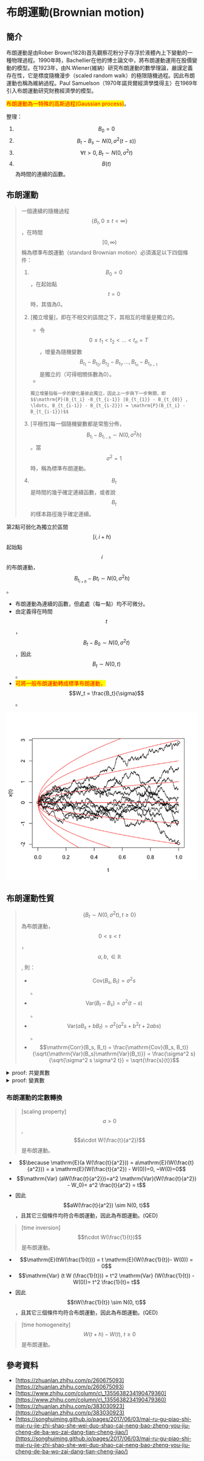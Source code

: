 # 布朗運動(Brownian motion)

## 簡介

布朗運動是由Rober Brown(1828)首先觀察花粉分子存浮於液體內上下變動的一種物理過程。1990年時，Bachellier在他的博士論文中，將布朗運動運用在股價變動的模型。在1923年，由N.Wiener{維納）研究布朗運動的數學理論，嚴謹定義存在性，它是標度隨機漫步（scaled random walk）的極限隨機過程。因此布朗運動也稱為維納過程。Paul Samuelson（1970年諾貝爾經濟學獎得主）在1969年引入布朗運動研究財務經濟學的模型。

<mark style="color:red;">布朗運動為一特殊的高斯過程(Gaussian process)</mark>。

整理：

1. $$B_0=0$$
2. $$B_t-B_s \sim N(0, \sigma^2 (t-s))$$
3. $$\forall t>0, B_t \sim N(0, \sigma^2 t)$$
4. $$B(t)$$為時間的連續的函數。

## 布朗運動

> 一個連續的隨機過程$$\{ B_t, 0 \leq t <\infty \}$$，在時間$$[0,\infty)$$稱為標準布朗運動（standard Brownian motion）必須滿足以下四個條件：
>
> 1. $$B_0=0$$，在起始點$$t=0$$時，其值為0。
> 2. \[獨立增量]，即在不相交的區間之下，其相互的增量是獨立的。
>    * 令$$0 \leq t_1  <t_2 <\ldots< t_n =T$$，增量為隨機變數$$B_{t_1}-B_{t_0}, B_{t_2}-B_{t_1}, \ldots, B_{t_n}-B_{t_{n-1}}$$是獨立的（可得相關係數為0）。
>    *
>
>        獨立增量指每一步的變化量彼此獨立，因此上一步與下一步無關，即$$\mathrm{P}(B_{t_i} -B_{t_{i-1}} |B_{t_{1}} - B_{t_{0}} , \ldots, B_{t_{i-1}} - B_{t_{i-2}}) = \mathrm{P}(B_{t_i} -B_{t_{i-1}})$$
> 3. \[平穩性]每一個隨機變數都是常態分佈，$$B_{t_i} - B_{t_{i-h}} \sim N(0, \sigma^2h)$$。當$$\sigma^2=1$$時，稱為標準布朗運動。
> 4. $$B_t$$是時間的幾乎確定連續函數，或者說$$B_t$$的樣本路徑幾乎確定連續。

第2點可弱化為獨立於區間$$[i, i+h)$$起始點$$i$$的布朗運動，$$B_{t_{i+h }} - B{t_i} \sim N(0, \sigma^2h)$$ 。

* 布朗運動為連續的函數，但處處（每一點）均不可微分。
* 由定義得在時間$$t$$，$$B_t - B_0 \sim N(0, \sigma^2t)$$，因此$$B_t \sim N(0,t)$$。
* <mark style="color:red;">可將一般布朗運動轉成標準布朗運動，</mark>$$W_t = \frac{B_t}{\sigma}$$。



![黑線為布朗運動的實現值，也稱樣本路徑(sample path)](../../.gitbook/assets/diffusion-min.png)

## 布朗運動性質

> $$\{B_t \sim N(0, \sigma^2t), t \geq 0\}$$為布朗運動，$$0 < s < t$$，$$a,b, \in \mathbb{R}$$, 則：
>
> * $$\mathrm{Cov}(B_s, B_t)=\sigma^2 s$$。
> * $$\mathrm{Var}(B_t - B_s)=\sigma^2(t-s)$$。
> * $$\mathrm{Var}(aB_s + bB_t)=\sigma^2(a^2s+b^2t+2abs)$$。
> * $$\mathrm{Corr}(B_s, B_t)  =  \frac{\mathrm{Cov}(B_s, B_t)}{\sqrt{\mathrm{Var}(B_s)\mathrm{Var}(B_t)}}  = \frac{\sigma^2 s}{\sqrt{\sigma^2 s \sigma^2 t}}  =  \sqrt{\frac{s}{t}}$$

<details>

<summary>proof: 共變異數</summary>

$$\displaystyle  \begin{aligned} \mathrm{Cov}(B_s, B_t)  & = \mathrm{Cov}(B_s, B_s+ B_t - B_s) \\  & = \mathrm{Cov}(B_s, B_s) + \mathrm{Cov}(B_s, B_t - B_s) \\  & = \mathrm{Cov}(B_s, B_s) + 0 [\because \text{ 獨立增量 }]\\ & = \mathrm{Var}(B_s) \\   & = \sigma^2s   \end{aligned}$$

(QED)

</details>

<details>

<summary>proof: 變異數</summary>

$$\displaystyle  \begin{aligned} \mathrm{Var}(B_t - B_s)   & = \mathrm{Var}(B_t) + \mathrm{Var}(B_s) - 2 \mathrm{Cov}(B_t, B_s) \\ & = \sigma^2(t + s - 2s) \\ & = \sigma^2(t- s)  \end{aligned}$$

(QED)

$$\displaystyle  \begin{aligned} \mathrm{Var}(aB_s + bB_t)   & = a^2 \mathrm{Var}(B_s) + b^2 \mathrm{Var}(B_t) + 2ab \mathrm{Cov}(B_t, B_s) \\ & = \sigma^2(a^2 s + b^2 t + 2ab s)  \end{aligned}$$

(QED)

</details>



### 布朗運動的定數轉換

> \[scaling property] $$a>0$$, $$a\cdot W(\frac{t}{a^2})$$是布朗運動。

* $$\because \mathrm{E}(a W(\frac{t}{a^2})) = a\mathrm{E}(W(\frac{t}{a^2})) = a \mathrm{E}(W(\frac{t}{a^2}) - W(0))=0, ~W(0)=0$$
* $$\mathrm{Var} (aW(\frac{t}{a^2}))=a^2 \mathrm{Var}(W(\frac{t}{a^2}) - W_0)= a^2 \frac{t}{a^2} = t$$
* 因此$$aW(\frac{t}{a^2}) \sim N(0, t)$$，且其它三個條件均符合布朗運動，因此為布朗運動。(QED)

> \[time inversion] $$t\cdot W(\frac{1}{t})$$是布朗運動。

* $$\mathrm{E}(tW(\frac{1}{t})) = t \mathrm{E}(W(\frac{1}{t})- W(0)) = 0$$
* $$\mathrm{Var} (t W (\frac{1}{t})) = t^2 \mathrm{Var} (W(\frac{1}{t}) - W(0))= t^2 \frac{1}{t}= t$$
* 因此$$tW(\frac{1}{t}) \sim N(0, t)$$，且其它三個條件均符合布朗運動，因此為布朗運動。(QED)

> \[time homogeneity] $$W(t+h) - W(t), ~ t \geq 0$$是布朗運動。

## 參考資料

* [https://zhuanlan.zhihu.com/p/260675093](https://zhuanlan.zhihu.com/p/260675093)
* [https://www.zhihu.com/column/c\_1355638234190479360](https://www.zhihu.com/column/c\_1355638234190479360)
* [https://zhuanlan.zhihu.com/p/383030923](https://zhuanlan.zhihu.com/p/383030923)
* [https://songhuiming.github.io/pages/2017/06/03/mai-ru-gu-piao-shi-mai-ru-jie-zhi-shao-she-wei-duo-shao-cai-neng-bao-zheng-you-jiu-cheng-de-ba-wo-zai-dang-tian-cheng-jiao/](https://songhuiming.github.io/pages/2017/06/03/mai-ru-gu-piao-shi-mai-ru-jie-zhi-shao-she-wei-duo-shao-cai-neng-bao-zheng-you-jiu-cheng-de-ba-wo-zai-dang-tian-cheng-jiao/)

